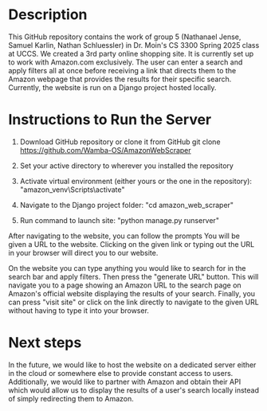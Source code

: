 # Description
This GitHub repository contains the work of group 5 (Nathanael Jense, Samuel Karlin, Nathan Schluessler) in Dr. Moin's CS 3300 Spring 2025 class at UCCS. We created a 3rd party online shopping site. It is currently set up to work with Amazon.com exclusively. The user can enter a search and apply filters all at once before receiving a link that directs them to the Amazon webpage that provides the results for their specific search. Currently, the website is run on a Django project hosted locally. 

# Instructions to Run the Server
1. Download GitHub repository or clone it from GitHub
git clone https://github.com/Wamba-OS/AmazonWebScraper

2. Set your active directory to wherever you installed the repository

3. Activate virtual environment (either yours or the one in the repository): "amazon_venv\Scripts\activate"

4. Navigate to the Django project folder:
"cd amazon_web_scraper"

5. Run command to launch site:
"python manage.py runserver"

After navigating to the website, you can follow the prompts
You will be given a URL to the website.
Clicking on the given link or typing out the URL in your browser will direct you to our website.

On the website you can type anything you would like to search for in the search bar and apply filters. Then press the "generate URL" button. This will navigate you to a page showing an Amazon URL to the search page on Amazon's official website displaying the results of your search. Finally, you can press "visit site" or click on the link directly to navigate to the given URL without having to type it into your browser.

# Next steps
In the future, we would like to host the website on a dedicated server either in the cloud or somewhere else to provide constant access to users. Additionally, we would like to partner with Amazon and obtain their API which would allow us to display the results of a user's search locally instead of simply redirecting them to Amazon.
